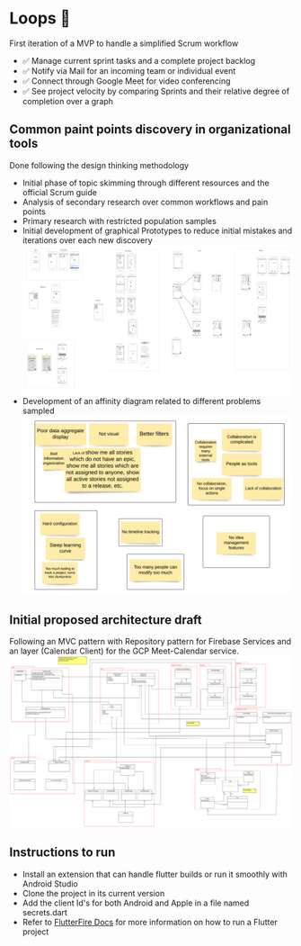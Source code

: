 # Loops 🔁

First iteration of a MVP to handle a simplified Scrum workflow

- ✅ Manage current sprint tasks and a complete project backlog
- ✅ Notify via Mail for an incoming team or individual event
- ✅ Connect through Google Meet for video conferencing
- ✅ See project velocity by comparing Sprints and their relative degree of completion over a graph

## Common paint points discovery in organizational tools

Done following the design thinking methodology

- Initial phase of topic skimming through different resources and the official Scrum guide
- Analysis of secondary research over common workflows and pain points
- Primary research with restricted population samples
- Initial development of graphical Prototypes to reduce initial mistakes and iterations over each new discovery
  ![Graphical mock files](./static_resources/graphical_prototypes.png)
- Development of an affinity diagram related to different problems sampled
  ![Affinity diagram](./static_resources/affinity_diagram.png)

## Initial proposed architecture draft
  Following an MVC pattern with Repository pattern for Firebase Services and an layer (Calendar Client) for the GCP Meet-Calendar service.
  ![Architecture](./static_resources/proposed_reviewed_architecture.png)

## Instructions to run

- Install an extension that can handle flutter builds or run it smoothly with Android Studio
- Clone the project in its current version
- Add the client Id's for both Android and Apple in a file named secrets.dart
- Refer to [FlutterFire Docs](https://firebase.google.com/docs/guides) for more information on how to run a Flutter project
